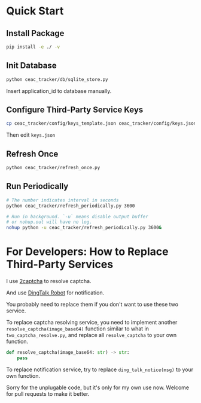 # Quick Start

## Install Package

```bash
pip install -e ./ -v
```

## Init Database

```bash
python ceac_tracker/db/sqlite_store.py
```

Insert application_id to database manually.

## Configure Third-Party Service Keys

```bash
cp ceac_tracker/config/keys_template.json ceac_tracker/config/keys.json
```

Then edit `keys.json`

## Refresh Once

```bash
python ceac_tracker/refresh_once.py
```

## Run Periodically

```bash
# The number indicates interval in seconds
python ceac_tracker/refresh_periodically.py 3600

# Run in background. `-u` means disable output buffer
# or nohup.out will have no log.
nohup python -u ceac_tracker/refresh_periodically.py 3600&
```

# For Developers: How to Replace Third-Party Services

I use [2captcha](https://2captcha.com/) to resolve captcha.

And use [DingTalk Robot](https://open.dingtalk.com/document/robots/custom-robot-access) for notification.

You probably need to replace them if you don't want to use these two service.

To replace captcha resolving service, you need to implement another `resolve_captcha(image_base64)` function similar to what in `two_captcha_resolve.py`,
and replace all `resolve_captcha` to your own function.

```python
def resolve_captcha(image_base64: str) -> str:
    pass
```

To replace notification service, try to replace `ding_talk_notice(msg)` to your own function.

Sorry for the unplugable code, but it's only for my own use now. Welcome for pull requests to make it better.

